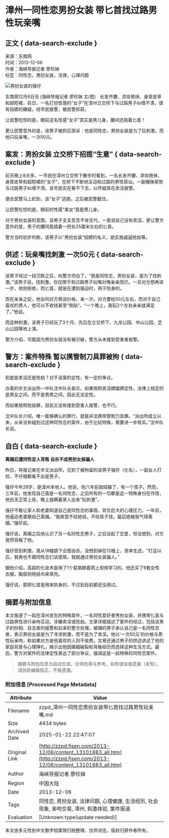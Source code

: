 # 漳州一同性恋男扮女装 带匕首找过路男性玩亲嘴

## 正文 { data-search-exclude }


来源：东南网  
时间：2013-12-06  
作者：海峡导报记者 廖珍妹  
标签：同性恋，男扮女装，法律，心理问题

![男扮女装的强仔](http://nd.fjsen.com/images/attachement/jpg/site2/20131206/1c6f655189a5140b564b25.jpg)

东南网12月6日讯 (海峡导报记者 廖珍妹 文/图） 长发齐腰、浓妆艳抹、身穿皮草和超短裙，前日，一名打扮性感的“女子”在漳州立交桥下与过路男子纠缠不清，很有招嫖的嫌疑，经市民报警，被民警抓获。

让民警吃惊的是，眼前这名性感“女子”其实是男儿身，腰间还揣着匕首！

更让民警意外的是，该男子被抓后哭诉：他是同性恋，男扮女装是为了玩刺激，而他只玩亲嘴，一次50元。

## 案发：男扮女装 立交桥下招揽“生意” { data-search-exclude }

前天晚上8点多，一市民在漳州立交桥下散步时看到，一名长发齐腰、浓妆艳抹、身穿皮草和超短裙的“女子”，在桥下不断地主动和过路的男性搭讪，一副暧昧架势与过路男子纠缠不清。该市民实在看不下去，以怀疑其在卖淫报警。

便衣民警马上赶到，该“女子”逃跑，之后被民警截住。

让民警吃惊的是，眼前的性感“美女”竟是男儿身。

对于男扮女装的意图，该男子支支吾吾不肯交代，一直说自己没有卖淫。更让警方意外的是，男子的腰间竟插着一把长25厘米左右的匕首。

警方当时初步判断，该男子以“男扮女装”招嫖的名义，欲实施威逼抢劫等。

## 供述：玩亲嘴找刺激 一次50元 { data-search-exclude }

该男子经过一段沉默之后，向警方坦白了。“我是同性恋，男扮女装，是为了找刺激。”该男子说，找刺激，仅仅限于和过路男子玩嘴对嘴亲亲而已。一旦对方想再进一步，他则拒绝，而匕首，就是在遭到强迫时，用于防身的。

而在亲亲之前，他会同对方商谈价格，亲一次，对方要给50元左右，而对于自己喜欢的男人，他可以不收钱甚至“倒贴”。“一个晚上，我玩2个左右亲亲就满足了。”他说。

而这种刺激，该男子已经玩了3个月，先后在立交桥下、九龙公园、中山公园、芝山公园等地上演。

警方介绍，可能因为男扮女装没有被识破，警方从未接到受害者报警。

## 警方：案件特殊 暂以携管制刀具罪被拘 { data-search-exclude }

到底是卖淫还是抢劫？对于该案的定性，有一定的争议。

办案的步文派出所一中队沈中队长表示，如果按照卖淫嫖娼罪定性，法律上规定的是男女之间，而不是男男之间，因此无法定性。

而如果按照抢劫罪，目前又没有接到受害人报警，也不行。

沈中队长介绍，唯一能够确认的罪行，就是非法携带管制刀具罪。“派出所成立以来，从来没有碰到过这种同性恋的案件，由于比较特殊，需要进一步核实。”沈中队长说。

## 自白 { data-search-exclude }

**离婚后遭同性恋人背叛 自杀不成男扮女装骗人**

昨日，导报记者在步文派出所，见到了被拘留的该男子强仔（化名），一副女人打扮，不仔细都看不出是男子。

强仔今年28岁，是漳州本地人。他说，他八年前就结婚了，有一个孩子。然而，三年前，他发现自己竟是一名同性恋，之后所有的一切都是这一特殊身份在作怪，他白天正常上班，晚上就瞒着家人出来“玩刺激”。

强仔不敢让家人和老婆知道自己是同性恋的事情，背负巨大的心理压力，一年前，他逼迫老婆跟自己离婚。“我故意不给她钱，不给孩子钱，最后她被我气得离婚。”强仔说。

强仔说，离婚之后他认识了另一名同性恋男子，之后谈起了恋爱，但没想到，对方竟然背叛了他。

强仔受到刺激，竟从18楼跳下企图自杀，没想到掉在12楼上，侥幸生还。“打这以后，我再也不跟同性恋们谈感情，我就通过男扮女装骗人。”

据他介绍，高超的化妆术是用了1个星期跟着网上视频学习的，他还买了6套女性衣服，胸部则用纸巾来填充。

强仔说，那把匕首是用来防身的，不过到目前都还没用过。
<!-- tcd_original_link http://zzpd.fjsen.com/2013-12/06/content_13101883_all.htm -->


## 摘要与附加信息

<!-- tcd_abstract -->
本文报道了一起在漳州发生的特殊案件，一名同性爱好者男扮女装，并携带匕首与过路男性进行亲吻互动，涉嫌卖淫或抢劫。文章详细描述了案件的经过，包括该男子的扮相、目击者的报警和后来的警方处理。被捕的男子承认自己是一名同性恋者，表示男扮女装是为了寻求刺激，而不是为了卖淫。他以‘一次50元’的价格与男性玩亲吻，称如果对方是他喜欢的人则不收费。文章还通过男子的供述讲述了他的家庭背景与心理挣扎，揭示出他因婚姻破裂和背叛经历而选择这种生活方式。最后，警方对案件的法律定性表达了部分争议，强调这是一起特殊的同性恋案件。
<!-- tcd_abstract_end -->

> 摘要与附加信息为自动生成，仅供检索与参考。如有错误或遗漏（未知），请协助编辑指正，不胜感激。

### 附加信息 [Processed Page Metadata]

| Attribute       | Value                                  |
|-----------------|----------------------------------------|
| Filename        | zzpd_漳州一同性恋男扮女装带匕首找过路男性玩亲嘴.md                             |
| Size            | 4434 bytes                           |
| Archived Date   | 2025-01-22 22:47:07                             |
| Original Link   | [http://zzpd.fjsen.com/2013-12/06/content_13101883_all.htm](http://zzpd.fjsen.com/2013-12/06/content_13101883_all.htm)                       |
| Author          | 海峡导报记者 廖珍妹                               |
| Region          | 中国大陆                               |
| Date            | 2013-12-06                                 |
| Tags            | 同性恋, 男扮女装, 法律问题, 心理健康, 生活经历, 社会现象, 亲吻交易, 漳州, 刺激体验, 案件报道                                 |
| Evaluation            | [Unknown type(update needed)]                                 |
<!-- tcd_table_end -->

本文由多元性别中文数字档案馆归档整理，仅供浏览。版权归原作者所有。
